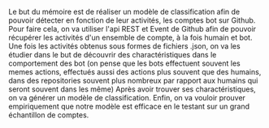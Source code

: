 Le but du mémoire est de réaliser un modèle de classification afin de pouvoir détecter en fonction de leur activités, les comptes bot sur Github.
Pour faire cela, on va utiliser l'api REST et Event de Github afin de pouvoir récupérer les activités d'un ensemble de compte, à la fois humain et bot. Une fois les activités obtenus sous formes de fichiers .json, on va les étudier dans le but de découvrir des charactéristiques dans le comportement des bot (on pense que les bots effectuent souvent les memes actions, effectués aussi des actions plus souvent que des humains, dans des repositories souvent plus nombreux par rapport aux humains qui seront souvent dans les même)
Après avoir trouver ses charactéristiques, on va générer un modèle de classification.
Enfin, on va vouloir prouver empiriquement que notre modèle est efficace en le testant sur un grand échantillon de comptes.
